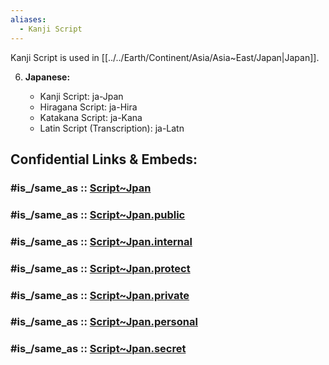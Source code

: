```yaml
---
aliases:
  - Kanji Script
---
```

Kanji Script is used in [[../../Earth/Continent/Asia/Asia~East/Japan|Japan]]. 


6. **Japanese:**
    
    - Kanji Script: ja-Jpan
    - Hiragana Script: ja-Hira
    - Katakana Script: ja-Kana
    - Latin Script (Transcription): ja-Latn


## Confidential Links & Embeds: 

### #is_/same_as :: [Script~Jpan](/_Standards/Language/Scripts/Script~Jpan.md) 

### #is_/same_as :: [Script~Jpan.public](/_public/Language/Scripts/Script~Jpan.public.md) 

### #is_/same_as :: [Script~Jpan.internal](/_internal/Language/Scripts/Script~Jpan.internal.md) 

### #is_/same_as :: [Script~Jpan.protect](/_protect/Language/Scripts/Script~Jpan.protect.md) 

### #is_/same_as :: [Script~Jpan.private](/_private/Language/Scripts/Script~Jpan.private.md) 

### #is_/same_as :: [Script~Jpan.personal](/_personal/Language/Scripts/Script~Jpan.personal.md) 

### #is_/same_as :: [Script~Jpan.secret](/_secret/Language/Scripts/Script~Jpan.secret.md)

